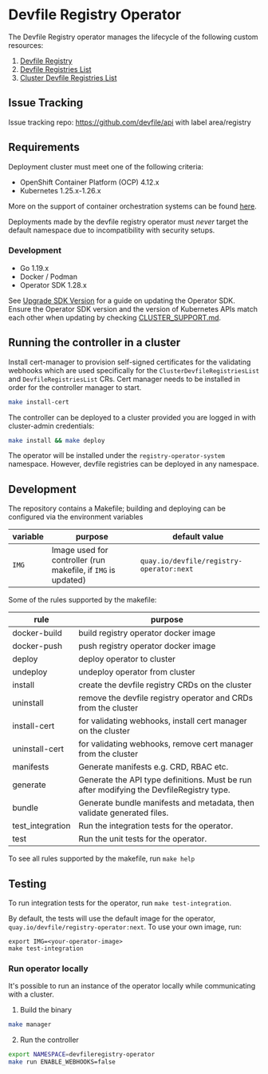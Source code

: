 
# Devfile Registry Operator

The Devfile Registry operator manages the lifecycle of the following custom resources:
1. [Devfile Registry](DEVFILE_REGISTRY.md)
2. [Devfile Registries List](REGISTRIES_LISTS.md)
3. [Cluster Devfile Registries List](REGISTRIES_LISTS.md)

## Issue Tracking

Issue tracking repo: https://github.com/devfile/api with label area/registry

## Requirements

Deployment cluster must meet one of the following criteria:

- OpenShift Container Platform (OCP) 4.12.x
- Kubernetes 1.25.x-1.26.x

More on the support of container orchestration systems can be 
found [here](CLUSTER_SUPPORT.md).

Deployments made by the devfile registry operator must *never* target the default namespace due to incompatibility with 
security setups.

### Development

- Go 1.19.x
- Docker / Podman
- Operator SDK 1.28.x

See [Upgrade SDK Version](https://sdk.operatorframework.io/docs/upgrading-sdk-version/) for a guide on updating the Operator SDK. Ensure the Operator SDK version and the version of Kubernetes APIs match each other when updating by checking [CLUSTER_SUPPORT.md](CLUSTER_SUPPORT.md).

## Running the controller in a cluster

Install cert-manager to provision self-signed certificates for the validating webhooks which are used specifically for the `ClusterDevfileRegistriesList` and `DevfileRegistriesList` CRs.  Cert manager needs to be installed in order for the controller manager to start.

```bash
make install-cert
```

The controller can be deployed to a cluster provided you are logged in with cluster-admin credentials:

```bash
make install && make deploy
```

The operator will be installed under the `registry-operator-system` namespace. However, devfile registries can be deployed in any namespace.


## Development

The repository contains a Makefile; building and deploying can be configured via the environment variables

|variable|purpose|default value|
|---|---|---|
| `IMG` | Image used for controller (run makefile, if `IMG` is updated) | `quay.io/devfile/registry-operator:next` |

Some of the rules supported by the makefile:

|rule|purpose|
|---|---|
| docker-build | build registry operator docker image |
| docker-push | push registry operator docker image |
| deploy | deploy operator to cluster |
| undeploy | undeploy operator from cluster |
| install | create the devfile registry CRDs on the cluster |
| uninstall | remove the devfile registry operator and CRDs from the cluster |
| install-cert | for validating webhooks, install cert manager on the cluster |
| uninstall-cert | for validating webhooks, remove cert manager from the cluster |
| manifests | Generate manifests e.g. CRD, RBAC etc. |
| generate | Generate the API type definitions. Must be run after modifying the DevfileRegistry type. |
| bundle | Generate bundle manifests and metadata, then validate generated files. |
| test_integration | Run the integration tests for the operator. |
| test | Run the unit tests for the operator. |

To see all rules supported by the makefile, run `make help`

## Testing

To run integration tests for the operator, run `make test-integration`. 

By default, the tests will use the default image for the operator, `quay.io/devfile/registry-operator:next`. To use your own image, run:

```
export IMG=<your-operator-image>
make test-integration
```

### Run operator locally
It's possible to run an instance of the operator locally while communicating with a cluster. 

1. Build the binary

```bash
make manager
```

2. Run the controller

```bash
export NAMESPACE=devfileregistry-operator
make run ENABLE_WEBHOOKS=false
```